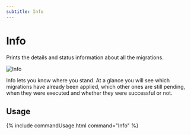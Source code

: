 ```yaml
---
subtitle: Info
---
```

# Info

Prints the details and status information about all the migrations.

![Info](assets/command-info.png)

Info lets you know where you stand. At a glance you will see which migrations have already been applied,
which other ones are still pending, when they were executed and whether they were successful or not.

## Usage
{% include commandUsage.html command="Info" %}
